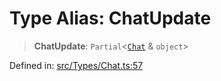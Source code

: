 # Type Alias: ChatUpdate

> **ChatUpdate**: `Partial`\<[`Chat`](Chat.md) & `object`\>

Defined in: [src/Types/Chat.ts:57](https://github.com/Fokusdotid/Baileys/blob/d7495b24bcd136e35724329fba661cfcc0bc8eed/src/Types/Chat.ts#L57)
